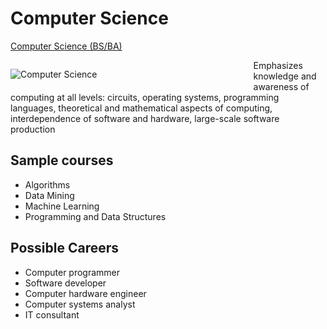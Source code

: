 # Computer Science

[Computer Science (BS/BA)](https://kenbod.github.io/computing_paths/CS.html) 

<p style="float: left; padding: 0 250 0 0;">
  <img src="https://kenbod.github.io/computing_paths/images/Code.png" alt="Computer Science">
</p>

Emphasizes knowledge and awareness of computing at all levels: circuits, operating systems, programming languages, theoretical and mathematical aspects of computing, interdependence of software and hardware, large-scale software production

## Sample courses

* Algorithms
* Data Mining
* Machine Learning
* Programming and Data Structures

## Possible Careers

* Computer programmer
* Software developer
* Computer hardware engineer
* Computer systems analyst
* IT consultant
